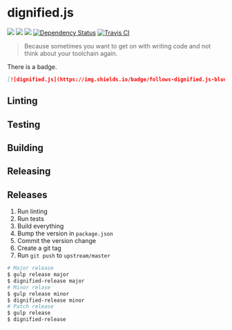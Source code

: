 # dignified.js

[![](https://img.shields.io/badge/made%20by-Protocol%20Labs-blue.svg?style=flat-square)](http://ipn.io) [![](https://img.shields.io/badge/project-IPFS-blue.svg?style=flat-square)](http://ipfs.io/) [![](https://img.shields.io/badge/freenode-%23ipfs-blue.svg?style=flat-square)](http://webchat.freenode.net/?channels=%23ipfs)
[![Dependency Status](https://david-dm.org/dignifiedquire/dignified.js.svg?style=flat-square)](https://david-dm.org/dignifiedquire/dignified.js)
[![Travis CI](https://travis-ci.org/dignifiedquire/dignified.js.svg?branch=master)](https://travis-ci.org/dignifiedquire/dignified.js)

> Because sometimes you want to get on with writing code and not
> think about your toolchain again.

There is a badge.

```markdown
[![dignified.js](https://img.shields.io/badge/follows-dignified.js-blue.svg?style=flat-square)](https://github.com/dignifiedquire/dignified.js)
```

## Linting

## Testing

## Building

## Releasing


## Releases

1. Run linting
2. Run tests
3. Build everything
4. Bump the version in `package.json`
5. Commit the version change
6. Create a git tag
7. Run `git push` to `upstream/master`

```bash
# Major release
$ gulp release major
$ dignified-release major
# Minor relase
$ gulp release minor
$ dignified-release minor
# Patch release
$ gulp release
$ dignified-release
```
